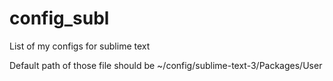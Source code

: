 # config_subl
List of my configs for sublime text 

Default path of those file should be ~/config/sublime-text-3/Packages/User